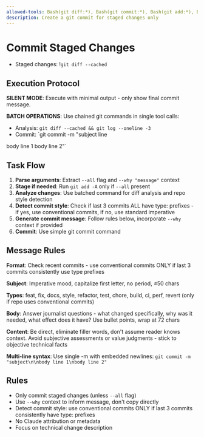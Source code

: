```yaml
---
allowed-tools: Bash(git diff:*), Bash(git commit:*), Bash(git add:*), Bash(git status:*), Bash(git log:*)
description: Create a git commit for staged changes only
---
```


# Commit Staged Changes

- Staged changes: !`git diff --cached`

## Execution Protocol

**SILENT MODE**: Execute with minimal output - only show final commit message.

**BATCH OPERATIONS**: Use chained git commands in single tool calls:

- Analysis: `git diff --cached && git log --oneline -3`
- Commit: `git commit -m "subject line

body line 1 body line 2"`

## Task Flow

1. **Parse arguments**: Extract `--all` flag and `--why "message"` context
2. **Stage if needed**: Run `git add -A` only if `--all` present
3. **Analyze changes**: Use batched command for diff analysis and repo style detection
4. **Detect commit style**: Check if last 3 commits ALL have type: prefixes - if yes, use
   conventional commits, if no, use standard imperative
5. **Generate commit message**: Follow rules below, incorporate `--why` context if provided
6. **Commit**: Use simple git commit command

## Message Rules

**Format**: Check recent commits - use conventional commits ONLY if last 3 commits consistently use
type prefixes

**Subject**: Imperative mood, capitalize first letter, no period, ≤50 chars

**Types**: feat, fix, docs, style, refactor, test, chore, build, ci, perf, revert (only if repo uses
conventional commits)

**Body**: Answer journalist questions - what changed specifically, why was it needed, what effect
does it have? Use bullet points, wrap at 72 chars

**Content**: Be direct, eliminate filler words, don't assume reader knows context. Avoid
subjective assessments or value judgments - stick to objective technical facts

**Multi-line syntax**: Use single -m with embedded newlines: `git commit -m "subject\n\nbody line
1\nbody line 2"`

## Rules

- Only commit staged changes (unless `--all` flag)
- Use `--why` context to inform message, don't copy directly
- Detect commit style: use conventional commits ONLY if last 3 commits consistently have type:
  prefixes
- No Claude attribution or metadata
- Focus on technical change description
